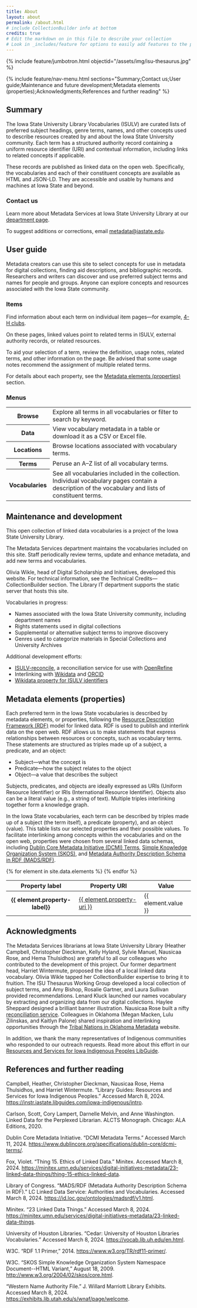 ```yaml
---
title: About
layout: about
permalink: /about.html
# include CollectionBuilder info at bottom
credits: true
# Edit the markdown on in this file to describe your collection
# Look in _includes/feature for options to easily add features to the page
---
```


{% include feature/jumbotron.html objectid="/assets/img/isu-thesaurus.jpg" %} 

{% include feature/nav-menu.html sections="Summary;Contact us;User guide;Maintenance and future development;Metadata elements (properties);Acknowledgments;References and further reading" %}
## Summary

The Iowa State University Library Vocabularies (ISULV) are curated lists of preferred subject headings, genre terms, names, and other concepts used to describe resources created by and about the Iowa State University community. Each term has a structured authority record containing a uniform resource identifier (URI) and contextual information, including links to related concepts if applicable.

These records are published as linked data on the open web. Specifically, the vocabularies and each of their constituent concepts are available as HTML and JSON-LD. They are accessible and usable by humans and machines at Iowa State and beyond.
### Contact us

Learn more about Metadata Services at Iowa State University Library at our [department page](https://www.lib.iastate.edu/about-us/departments/metadata-cataloging).

To suggest additions or corrections, email [metadata@iastate.edu](mailto:metadata@iastate.edu).

## User guide

Metadata creators can use this site to select concepts for use in metadata for digital collections, finding aid descriptions, and bibliographic records. Researchers and writers can discover and use preferred subject terms and names for people and groups. Anyone can explore concepts and resources associated with the Iowa State community. 

### Items

Find information about each term on individual item pages—for example, [4-H clubs](https://digital.lib.iastate.edu/isulv/items/isut001.html).

On these pages, linked values point to related terms in ISULV, external authority records, or related resources.

To aid your selection of a term, review the definition, usage notes, related terms, and other information on the page. Be advised that some usage notes recommend the assignment of multiple related terms.

For details about each property, see the [Metadata elements (properties)](#metadata-elements-properties) section.

### Menus

<div class="row justify-content-center py-4">
    <div class="col-md-7">
        <div class="table-responsive">
            <table class="table table table-striped">
                <tbody>
                    <tr>
                        <th scope="row">Browse</th>
                        <td>Explore all terms in all vocabularies or filter to search by keyword.</td>
                    </tr>
                    <tr>
                        <th scope="row">Data</th>
                        <td>View vocabulary metadata in a table or download it as a CSV or Excel file.</td>
                    </tr>
                    <tr>
                        <th scope="row">Locations</th>
                        <td>Browse locations associated with vocabulary terms.</td>
                    </tr>
                    <tr>
                        <th scope="row">Terms</th>
                        <td>Peruse an A–Z list of all vocabulary terms.</td>
                    </tr>
                    <tr>
                    <th scope="row">Vocabularies</th>
                        <td>See all vocabularies included in the collection. Individual vocabulary pages contain a description of the vocabulary and lists of constituent terms.</td>
                    </tr>
                </tbody>
            </table>
        </div>
    </div>
</div>

## Maintenance and development

This open collection of linked data vocabularies is a project of the Iowa State University Library.

The Metadata Services department maintains the vocabularies included on this site. Staff periodically review terms, update and enhance metadata, and add new terms and vocabularies.

Olivia Wikle, head of Digital Scholarship and Initiatives, developed this website. For technical information, see the Technical Credits—CollectionBuilder section. The Library IT department supports the static server that hosts this site.

Vocabularies in progress:
- Names associated with the Iowa State University community, including department names
- Rights statements used in digital collections
- Supplemental or alternative subject terms to improve discovery
- Genres used to categorize materials in Special Collections and University Archives

Additional development efforts:
- [ISULV-reconcile](https://github.com/isu-meta/isulv-reconcile), a reconciliation service for use with [OpenRefine](https://openrefine.org/)
- Interlinking with [Wikidata](https://www.wikidata.org/wiki/Wikidata:Main_Page) and [ORCID](https://orcid.org/)
- [Wikidata property for ISULV identifiers](https://www.wikidata.org/wiki/Property:P13388)

## Metadata elements (properties)

Each preferred term in the Iowa State vocabularies is described by metadata elements, or properties, following the [Resource Description Framework (RDF)](https://www.w3.org/TR/rdf11-primer/) model for linked data. RDF is used to publish and interlink data on the open web. RDF allows us to make statements that express relationships between resources or concepts, such as vocabulary terms. These statements are structured as triples made up of a subject, a predicate, and an object: 

- Subject—what the concept is
- Predicate—how the subject relates to the object
- Object—a value that describes the subject

Subjects, predicates, and objects are ideally expressed as URIs (Uniform Resource Identifier) or IRIs (International Resource Identifier). Objects also can be a literal value (e.g., a string of text). Multiple triples interlinking together form a knowledge graph.

In the Iowa State vocabularies, each term can be described by triples made up of a subject (the term itself), a predicate (property), and an object (value). This table lists our selected properties and their possible values. To facilitate interlinking among concepts within the vocabularies and on the open web, properties were chosen from several linked data schemas, including [Dublin Core Metadata Initiative (DCMI) Terms](https://www.dublincore.org/specifications/dublin-core/dcmi-terms/), [Simple Knowledge Organization System (SKOS)](https://www.w3.org/2009/08/skos-reference/skos.html), and [Metadata Authority Description Schema in RDF (MADS/RDF)](https://id.loc.gov/ontologies/madsrdf/v1.html). 

<div class="row justify-content-center py-4">
    <div class="col-md-8">
        <div class="table-responsive">
            <table class="table table table-striped">
                <thead>
                    <tr>
                        <th scope="col">Property label</th>
                        <th scope="col">Property URI</th>
                        <th scope="col">Value</th>
                    </tr>
                </thead>
                <tbody>
                    {% for element in site.data.elements %}
                    <tr>
                        <th scope="row">{{ element.property-label}}</th>
                        <td><a href="{{ element.property-uri }}">{{ element.property-uri }}</a></td>
                        <td>{{ element.value }}</td>
                    </tr>
                    {% endfor %}
                </tbody>
            </table>
        </div>
    </div>
</div>

## Acknowledgments

The Metadata Services librarians at Iowa State University Library (Heather Campbell, Christopher Dieckman, Kelly Hyland, Sylvie Manuel, Nausicaa Rose, and Hema Thulsidhos) are grateful to all our colleagues who contributed to the development of this project. Our former department head, Harriet Wintermute, proposed the idea of a local linked data vocabulary. Olivia Wikle tapped her CollectionBuilder expertise to bring it to fruition. The ISU Thesaurus Working Group developed a local collection of subject terms, and Amy Bishop, Rosalie Gartner, and Laura Sullivan provided recommendations. Lenard Kluck launched our names vocabulary by extracting and organizing data from our digital collections. Haylee Sheppard designed a brilliant banner illustration. Nausicaa Rose built a nifty [reconciliation service](https://github.com/isu-meta/isulv-reconcile). Colleagues in Oklahoma (Megan Macken, Lulu Zilinskas, and Kaitlyn Palone) shared inspiration and interlinking opportunities through the [Tribal Nations in Oklahoma Metadata](https://oms.library.okstate.edu/s/tribal-nations-metadata/page/home) website.

In addition, we thank the many representatives of Indigenous communities who responded to our outreach requests. Read more about this effort in our [Resources and Services for Iowa Indigenous Peoples LibGuide](https://go.iastate.edu/UAREL3).

## References and further reading

Campbell, Heather, Christopher Dieckman, Nausicaa Rose, Hema Thulsidhos, and Harriet Wintermute. “Library Guides: Resources and Services for Iowa Indigenous Peoples.” Accessed March 8, 2024. <https://instr.iastate.libguides.com/iowa-indigenous/intro>.

Carlson, Scott, Cory Lampert, Darnelle Melvin, and Anne Washington. Linked Data for the Perplexed Librarian. ALCTS Monograph. Chicago: ALA Editions, 2020.

Dublin Core Metadata Initiative. “DCMI Metadata Terms.” Accessed March 11, 2024. <https://www.dublincore.org/specifications/dublin-core/dcmi-terms/>.

Fox, Violet. “Thing 15. Ethics of Linked Data.” Minitex. Accessed March 8, 2024. <https://minitex.umn.edu/services/digital-initiatives-metadata/23-linked-data-things/thing-15-ethics-linked-data>.

Library of Congress. “MADS/RDF (Metadata Authority Description Schema in RDF).” LC Linked Data Service: Authorities and Vocabularies. Accessed March 8, 2024. <https://id.loc.gov/ontologies/madsrdf/v1.html>.

Minitex. “23 Linked Data Things.” Accessed March 8, 2024. <https://minitex.umn.edu/services/digital-initiatives-metadata/23-linked-data-things>.

University of Houston Libraries. “Cedar: University of Houston Libraries Vocabularies.” Accessed March 8, 2024. <https://vocab.lib.uh.edu/en.html>.

W3C. “RDF 1.1 Primer,” 2014. <https://www.w3.org/TR/rdf11-primer/>.

W3C. “SKOS Simple Knowledge Organization System Namespace Document--HTML Variant,” August 18, 2009. <http://www.w3.org/2004/02/skos/core.html>.

“Western Name Authority File.” J. Willard Marriott Library Exhibits. Accessed March 8, 2024. <https://exhibits.lib.utah.edu/s/wnaf/page/welcome>.

